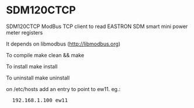# SDM120CTCP
SDM120CTCP ModBus TCP client to read EASTRON SDM smart mini power meter registers

It depends on libmodbus (http://libmodbus.org)

To compile
  make clean && make

To install
  make install

To uninstall
  make uninstall

on /etc/hosts add an entry to point to ew11. eg.:
<PRE>
  192.168.1.100 ew11
<PRE/>
